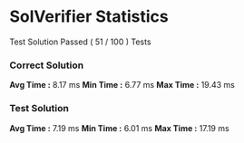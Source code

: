 # SolVerifier Statistics
Test Solution Passed ( 51 / 100 ) Tests
### Correct Solution
**Avg Time :** 8.17 ms
**Min Time :** 6.77 ms
**Max Time :** 19.43 ms
### Test Solution
**Avg Time :** 7.19 ms
**Min Time :** 6.01 ms
**Max Time :** 17.19 ms
